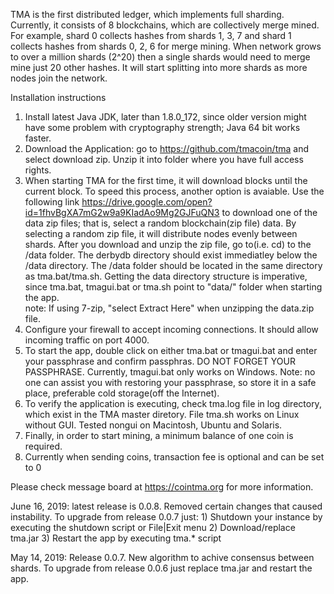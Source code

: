 TMA is the first distributed ledger, which implements full sharding. Currently, it consists of 8 blockchains, which are collectively merge mined. For example, shard 0 collects hashes from shards 1, 3, 7 and shard 1 collects hashes from shards 0, 2, 6 for merge mining. When network grows to over a million shards (2^20) then a single shards would need to merge mine just 20 other hashes.
It will start splitting into more shards as more nodes join the network.

Installation instructions

1)    Install latest Java JDK, later than 1.8.0_172, since older version might have some problem with cryptography strength; Java 64 bit works faster.
2)    Download the Application: go to https://github.com/tmacoin/tma and select download zip. Unzip it into folder where you have full access rights.
3)    When starting TMA for the first time, it will download blocks until the current block. To speed this process, another option is avaiable. Use the following link https://drive.google.com/open?id=1fhvBgXA7mG2w9a9KIadAo9Mg2GJFuQN3 to download one of the data zip files; that is, select a random blockchain(zip file) data. By selecting a random zip file, it will distribute nodes evenly between shards. After you download and unzip the zip file, go to(i.e. cd) to the /data folder. The derbydb directory should exist immediatley below the /data directory. The /data folder should be located in the same directory as tma.bat/tma.sh.  Getting the data directory structure is imperative, since tma.bat, tmagui.bat or tma.sh point to "data/" folder when starting the app.     
      note:  If using 7-zip, "select Extract Here" when unzipping the data.zip file.
4)    Configure your firewall to accept incoming connections. It should allow incoming traffic on port 4000.
5)    To start the app, double click on either tma.bat or tmagui.bat and enter your passphrase and confirm passphras. DO NOT FORGET YOUR PASSPHRASE. Currently, tmagui.bat only works on Windows. Note: no one can assist you with restoring your passphrase, so store it in a safe place, preferable cold storage(off the Internet).
6)    To verify the application is executing, check tma.log file in log directory, which exist in the TMA master diretory. File tma.sh works on Linux without GUI. Tested nongui on Macintosh, Ubuntu and Solaris.
7)    Finally, in order to start mining, a minimum balance of one coin is required.
8)    Currently when sending coins, transaction fee is optional and can be set to 0

Please check message board at https://cointma.org for more information.

June 16, 2019: latest release is 0.0.8. Removed certain changes that caused instability. To upgrade from release 0.0.7 just: 
      1) Shutdown your instance by executing the shutdown script or File|Exit menu
      2) Download/replace tma.jar
      3) Restart the app by executing tma.* script

May 14, 2019: Release 0.0.7. New algorithm to achive consensus between shards. To upgrade from release 0.0.6 just replace tma.jar and restart the app.
